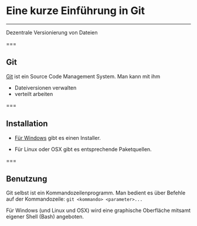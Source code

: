 # Eine kurze Einführung in Git

- - - - - - - - - - - - - - - - - - -

Dezentrale Versionierung von Dateien


===


## Git 

[Git](http://git-scm.com/) ist ein Source Code Management System. Man kann mit ihm
- Dateiversionen verwalten
- verteilt arbeiten


===


## Installation

- [Für Windows](http://gitforwindows.com/) gibt es einen Installer.

- Für Linux oder OSX gibt es entsprechende Paketquellen.


===


## Benutzung

Git selbst ist ein Kommandozeilenprogramm. Man bedient es über Befehle auf der Kommandozeile:
`git <kommando> <parameter>...`

Für Windows (und Linux und OSX) wird eine graphische Oberfläche mitsamt eigener Shell (Bash) angeboten.


